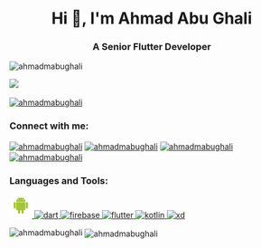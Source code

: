 <h1 align="center">Hi 👋, I'm Ahmad Abu Ghali</h1>
<h3 align="center">A Senior Flutter Developer</h3>

<p align="left"> <img src="https://komarev.com/ghpvc/?username=ahmadmabughali&label=Profile%20views&color=0e75b6&style=flat" alt="ahmadmabughali" /> </p>

![](http://github-profile-summary-cards.vercel.app/api/cards/profile-details?username=ahmadmabughali&theme=default)

<p align="left"> <a href="https://twitter.com/ahmadmabughali" target="blank"><img src="https://img.shields.io/twitter/follow/ahmadmabughali?logo=twitter&style=for-the-badge" alt="ahmadmabughali" /></a> </p>

<h3 align="left">Connect with me:</h3>
<p align="left">
<a href="https://twitter.com/ahmadmabughali" target="blank"><img align="center" src="https://raw.githubusercontent.com/rahuldkjain/github-profile-readme-generator/master/src/images/icons/Social/twitter.svg" alt="ahmadmabughali" height="30" width="40" /></a>
<a href="https://linkedin.com/in/ahmadmabughali" target="blank"><img align="center" src="https://raw.githubusercontent.com/rahuldkjain/github-profile-readme-generator/master/src/images/icons/Social/linked-in-alt.svg" alt="ahmadmabughali" height="30" width="40" /></a>
<a href="https://fb.com/ahmadmabughali" target="blank"><img align="center" src="https://raw.githubusercontent.com/rahuldkjain/github-profile-readme-generator/master/src/images/icons/Social/facebook.svg" alt="ahmadmabughali" height="30" width="40" /></a>
<a href="https://instagram.com/ahmadmabughali" target="blank"><img align="center" src="https://raw.githubusercontent.com/rahuldkjain/github-profile-readme-generator/master/src/images/icons/Social/instagram.svg" alt="ahmadmabughali" height="30" width="40" /></a>
</p>

<h3 align="left">Languages and Tools:</h3>
<p align="left"> <a href="https://developer.android.com" target="_blank" rel="noreferrer"> <img src="https://raw.githubusercontent.com/devicons/devicon/master/icons/android/android-original-wordmark.svg" alt="android" width="40" height="40"/> </a> <a href="https://dart.dev" target="_blank" rel="noreferrer"> <img src="https://www.vectorlogo.zone/logos/dartlang/dartlang-icon.svg" alt="dart" width="40" height="40"/> </a> <a href="https://firebase.google.com/" target="_blank" rel="noreferrer"> <img src="https://www.vectorlogo.zone/logos/firebase/firebase-icon.svg" alt="firebase" width="40" height="40"/> </a> <a href="https://flutter.dev" target="_blank" rel="noreferrer"> <img src="https://www.vectorlogo.zone/logos/flutterio/flutterio-icon.svg" alt="flutter" width="40" height="40"/> </a> <a href="https://kotlinlang.org" target="_blank" rel="noreferrer"> <img src="https://www.vectorlogo.zone/logos/kotlinlang/kotlinlang-icon.svg" alt="kotlin" width="40" height="40"/> </a> <a href="https://www.adobe.com/products/xd.html" target="_blank" rel="noreferrer"> <img src="https://cdn.worldvectorlogo.com/logos/adobe-xd.svg" alt="xd" width="40" height="40"/> </a> </p>

<p><img align="left" src="https://github-readme-stats.vercel.app/api/top-langs?username=ahmadmabughali&show_icons=true&locale=en&layout=compact" alt="ahmadmabughali" /></p>

<p>&nbsp;<img align="center" src="https://github-readme-stats.vercel.app/api?username=ahmadmabughali&show_icons=true&locale=en" alt="ahmadmabughali" /></p>
